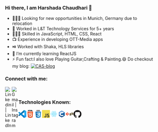 ### Hi there, I am Harshada Chaudhari 👋

- 🙋🏻‍♀️ Looking for new opportunities in Munich, Germany due to relocation
- 🔭 Worked in L&T Technology Services for 5+ years
- 👩🏻‍💻 Skilled in JavaScript, HTML, CSS, React
- 📺 Experience in developing OTT-Media apps
- ⏯️ Worked with Shaka, HLS libraries
- 🌱 I’m currently learning ReactJS
- ⚡ Fun fact:I also love Playing Guitar,Crafting & Painting.😄 Do checkout my blog: [<img alt="CAS-blog" width="22px" src="https://0.gravatar.com/avatar/fded98f9cd31cc68acd5e2cecf874500?s=96&d=mm" />][colorfulartspace] <br>


### Connect with me:

[<img align="left" alt="Linkedin | LinkedIn" width="22px" src="https://cdn.jsdelivr.net/npm/simple-icons@v3/icons/linkedin.svg" />][linkedin]
[<img align="left" alt="Gmail | Instagram" width="22px" src="https://cdn.jsdelivr.net/npm/simple-icons@v3/icons/gmail.svg" />][gmail]<br>

### Technologies Known:
<img align="left" alt="Visual Studio Code" width="26px" src="https://raw.githubusercontent.com/github/explore/80688e429a7d4ef2fca1e82350fe8e3517d3494d/topics/visual-studio-code/visual-studio-code.png" />
<img align="left" alt="HTML5" width="26px" src="https://raw.githubusercontent.com/github/explore/80688e429a7d4ef2fca1e82350fe8e3517d3494d/topics/html/html.png" />
<img align="left" alt="CSS3" width="26px" src="https://raw.githubusercontent.com/github/explore/80688e429a7d4ef2fca1e82350fe8e3517d3494d/topics/css/css.png" />
<img align="left" alt="JavaScript" width="26px" src="https://raw.githubusercontent.com/github/explore/80688e429a7d4ef2fca1e82350fe8e3517d3494d/topics/javascript/javascript.png" />
<img align="left" alt="GitHub" width="26px" src="https://raw.githubusercontent.com/github/explore/80688e429a7d4ef2fca1e82350fe8e3517d3494d/topics/react/react.png" />
<img align="left" alt="GitHub" width="26px" src="https://raw.githubusercontent.com/github/explore/80688e429a7d4ef2fca1e82350fe8e3517d3494d/topics/c/c.png" />
<img align="left" alt="Git" width="26px" src="https://raw.githubusercontent.com/github/explore/80688e429a7d4ef2fca1e82350fe8e3517d3494d/topics/git/git.png" />
<img align="left" alt="GitHub" width="26px" src="https://raw.githubusercontent.com/github/explore/78df643247d429f6cc873026c0622819ad797942/topics/github/github.png" />
<br>
<br>



[linkedin]: https://www.linkedin.com/in/harshada-chaudhari-3a8220b1/
[Gmail]: mailto:charsh18@gmail.com
[colorfulartspace]: https://colorfulartspace.wordpress.com/
